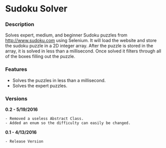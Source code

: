# Sudoku Solver

### Description
Solves expert, medium, and beginner Sudoku puzzles from http://www.sudoku.com using Selenium. 
It will load the website and store the sudoku puzzle in a 2D integer array. 
After the puzzle is stored in the array, it is solved in less than a millisecond. 
Once solved it filters through all of the boxes filling out the puzzle.

### Features
* Solves the puzzles in less than a millisecond.
* Solves the expert puzzles.

### Versions
**0.2 - 5/19/2016**
```
- Removed a useless Abstract Class.
- Added an enum so the difficulty can easily be changed.
```
**0.1 - 4/13/2016**
```
- Release Version
```
